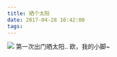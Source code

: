 ```yaml
---
title: 晒个太阳
date: 2017-04-28 16:42:00
tags:
---
```

![](http://images.dsphoebe.com/panda-first-outside-20170428.jpg)
第一次出门晒太阳.. 欧，我的小脚~
